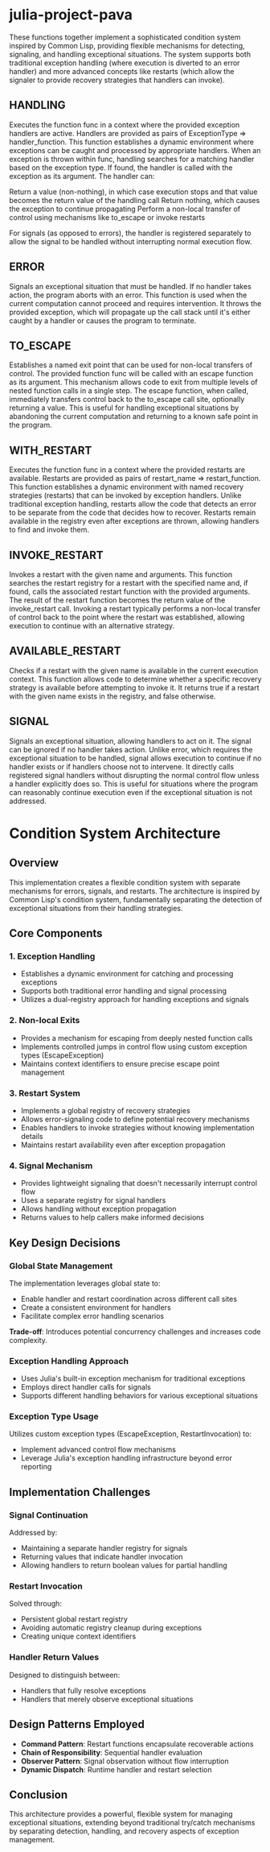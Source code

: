 # julia-project-pava

These functions together implement a sophisticated condition system inspired by Common Lisp, providing flexible mechanisms for detecting, signaling, and handling exceptional situations. The system supports both traditional exception handling (where execution is diverted to an error handler) and more advanced concepts like restarts (which allow the signaler to provide recovery strategies that handlers can invoke).

## HANDLING
Executes the function func in a context where the provided exception handlers are active. Handlers are provided as pairs of ExceptionType => handler_function.
This function establishes a dynamic environment where exceptions can be caught and processed by appropriate handlers. When an exception is thrown within func, handling searches for a matching handler based on the exception type. If found, the handler is called with the exception as its argument.
The handler can:

Return a value (non-nothing), in which case execution stops and that value becomes the return value of the handling call
Return nothing, which causes the exception to continue propagating
Perform a non-local transfer of control using mechanisms like to_escape or invoke restarts

For signals (as opposed to errors), the handler is registered separately to allow the signal to be handled without interrupting normal execution flow.

## ERROR
Signals an exceptional situation that must be handled. If no handler takes action, the program aborts with an error.
This function is used when the current computation cannot proceed and requires intervention. It throws the provided exception, which will propagate up the call stack until it's either caught by a handler or causes the program to terminate.

## TO_ESCAPE
Establishes a named exit point that can be used for non-local transfers of control. The provided function func will be called with an escape function as its argument.
This mechanism allows code to exit from multiple levels of nested function calls in a single step. The escape function, when called, immediately transfers control back to the to_escape call site, optionally returning a value.
This is useful for handling exceptional situations by abandoning the current computation and returning to a known safe point in the program.

## WITH_RESTART
Executes the function func in a context where the provided restarts are available. Restarts are provided as pairs of restart_name => restart_function.
This function establishes a dynamic environment with named recovery strategies (restarts) that can be invoked by exception handlers. Unlike traditional exception handling, restarts allow the code that detects an error to be separate from the code that decides how to recover.
Restarts remain available in the registry even after exceptions are thrown, allowing handlers to find and invoke them.

## INVOKE_RESTART
Invokes a restart with the given name and arguments.
This function searches the restart registry for a restart with the specified name and, if found, calls the associated restart function with the provided arguments. The result of the restart function becomes the return value of the invoke_restart call.
Invoking a restart typically performs a non-local transfer of control back to the point where the restart was established, allowing execution to continue with an alternative strategy.

## AVAILABLE_RESTART
Checks if a restart with the given name is available in the current execution context.
This function allows code to determine whether a specific recovery strategy is available before attempting to invoke it. It returns true if a restart with the given name exists in the registry, and false otherwise.

## SIGNAL
Signals an exceptional situation, allowing handlers to act on it. The signal can be ignored if no handler takes action.
Unlike error, which requires the exceptional situation to be handled, signal allows execution to continue if no handler exists or if handlers choose not to intervene. It directly calls registered signal handlers without disrupting the normal control flow unless a handler explicitly does so.
This is useful for situations where the program can reasonably continue execution even if the exceptional situation is not addressed.

# Condition System Architecture

## Overview

This implementation creates a flexible condition system with separate mechanisms for errors, signals, and restarts. The architecture is inspired by Common Lisp's condition system, fundamentally separating the detection of exceptional situations from their handling strategies.

## Core Components

### 1. Exception Handling

- Establishes a dynamic environment for catching and processing exceptions
- Supports both traditional error handling and signal processing
- Utilizes a dual-registry approach for handling exceptions and signals

### 2. Non-local Exits

- Provides a mechanism for escaping from deeply nested function calls
- Implements controlled jumps in control flow using custom exception types (EscapeException)
- Maintains context identifiers to ensure precise escape point management

### 3. Restart System

- Implements a global registry of recovery strategies
- Allows error-signaling code to define potential recovery mechanisms
- Enables handlers to invoke strategies without knowing implementation details
- Maintains restart availability even after exception propagation

### 4. Signal Mechanism

- Provides lightweight signaling that doesn't necessarily interrupt control flow
- Uses a separate registry for signal handlers
- Allows handling without exception propagation
- Returns values to help callers make informed decisions

## Key Design Decisions

### Global State Management

The implementation leverages global state to:
- Enable handler and restart coordination across different call sites
- Create a consistent environment for handlers
- Facilitate complex error handling scenarios

**Trade-off**: Introduces potential concurrency challenges and increases code complexity.

### Exception Handling Approach

- Uses Julia's built-in exception mechanism for traditional exceptions
- Employs direct handler calls for signals
- Supports different handling behaviors for various exceptional situations

### Exception Type Usage

Utilizes custom exception types (EscapeException, RestartInvocation) to:
- Implement advanced control flow mechanisms
- Leverage Julia's exception handling infrastructure beyond error reporting

## Implementation Challenges

### Signal Continuation

Addressed by:
- Maintaining a separate handler registry for signals
- Returning values that indicate handler invocation
- Allowing handlers to return boolean values for partial handling

### Restart Invocation

Solved through:
- Persistent global restart registry
- Avoiding automatic registry cleanup during exceptions
- Creating unique context identifiers

### Handler Return Values

Designed to distinguish between:
- Handlers that fully resolve exceptions
- Handlers that merely observe exceptional situations

## Design Patterns Employed

- **Command Pattern**: Restart functions encapsulate recoverable actions
- **Chain of Responsibility**: Sequential handler evaluation
- **Observer Pattern**: Signal observation without flow interruption
- **Dynamic Dispatch**: Runtime handler and restart selection

## Conclusion

This architecture provides a powerful, flexible system for managing exceptional situations, extending beyond traditional try/catch mechanisms by separating detection, handling, and recovery aspects of exception management.
